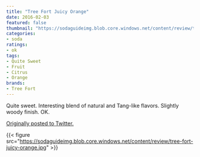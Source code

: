 ```yaml
---
title: "Tree Fort Juicy Orange"
date: 2016-02-03
featured: false
thumbnail: "https://sodaguideimg.blob.core.windows.net/content/review/thumbs/tree-fort-juicy-orange.jpg"
categories:
- soda
ratings:
- ok
tags:
- Quite Sweet
- Fruit
- Citrus
- Orange
brands:
- Tree Fort
---
```


Quite sweet. Interesting blend of natural and Tang-like flavors. Slightly woody finish. OK.

[Originally posted to Twitter.](https://twitter.com/Cavorter/status/694991246712926208)

{{< figure src="https://sodaguideimg.blob.core.windows.net/content/review/tree-fort-juicy-orange.jpg" >}}
